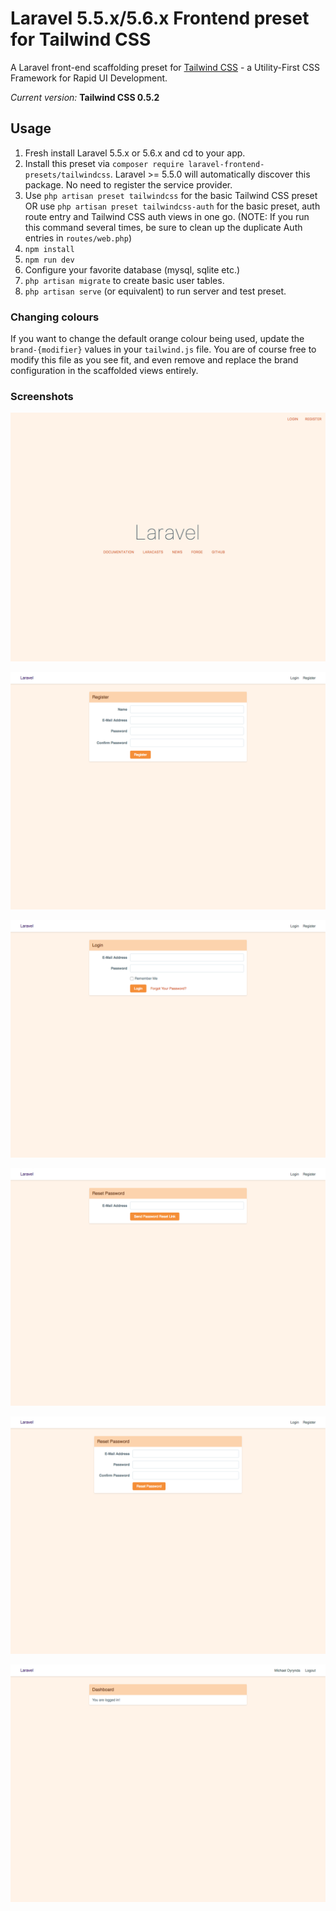 # Laravel 5.5.x/5.6.x Frontend preset for Tailwind CSS

A Laravel front-end scaffolding preset for [Tailwind CSS](https://tailwindcss.com) - a Utility-First CSS Framework for Rapid UI Development.

*Current version:* **Tailwind CSS 0.5.2**

## Usage

1. Fresh install Laravel 5.5.x or 5.6.x and cd to your app.
2. Install this preset via `composer require laravel-frontend-presets/tailwindcss`. Laravel >= 5.5.0 will automatically discover this package. No need to register the service provider.
3. Use `php artisan preset tailwindcss` for the basic Tailwind CSS preset OR use `php artisan preset tailwindcss-auth` for the basic preset, auth route entry and Tailwind CSS auth views in one go. (NOTE: If you run this command several times, be sure to clean up the duplicate Auth entries in `routes/web.php`)
4. `npm install`
5. `npm run dev`
6. Configure your favorite database (mysql, sqlite etc.)
7. `php artisan migrate` to create basic user tables.
8. `php artisan serve` (or equivalent) to run server and test preset.

### Changing colours

If you want to change the default orange colour being used, update the `brand-{modifier}` values in your `tailwind.js` file. You are of course free to modify this file as you see fit, and even remove and replace the brand configuration in the scaffolded views entirely.

### Screenshots

![Welcome](/screenshots/welcome.png)

![Register](/screenshots/register.png)

![Login](/screenshots/login.png)

![Send Password Reset](/screenshots/send-password-reset.png)

![Reset Password](/screenshots/reset-password.png)

![Dashboard](/screenshots/dashboard.png)

